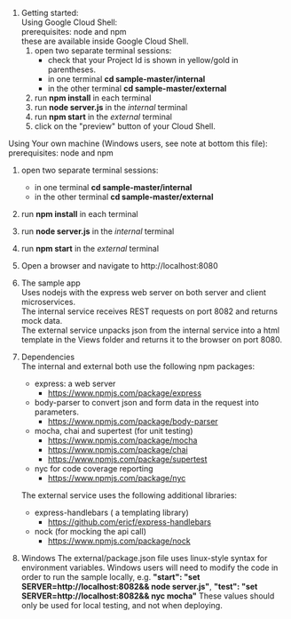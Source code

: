 1. Getting started:  
Using Google Cloud Shell:  
prerequisites: node and npm  
    these are available inside Google Cloud Shell.  
   1. open two separate terminal sessions:  
      * check that your Project Id is shown in yellow/gold in parentheses.
      * in one terminal **cd sample-master/internal**  
      * in the other terminal **cd sample-master/external**  
   1. run **npm install** in each terminal
   1. run **node server.js** in the *internal* terminal
   1. run **npm start** in the *external* terminal
   1. click on the "preview" button of your Cloud Shell.

Using Your own machine (Windows users, see note at bottom this file):  
prerequisites: node and npm  
   1. open two separate terminal sessions:  
      * in one terminal **cd sample-master/internal**  
      * in the other terminal **cd sample-master/external**  
   1. run **npm install** in each terminal
   1. run **node server.js** in the *internal* terminal
   1. run **npm start** in the *external* terminal
   1. Open a browser and navigate to http://localhost:8080


1. The sample app  
Uses nodejs with the express web server on both server and client microservices.  
The internal service receives REST requests on port 8082 and returns mock data.  
The external service unpacks json from the internal service into a html template in the Views folder
and returns it to the browser on port 8080.

1. Dependencies  
The internal and external both use the following npm packages:

   * express: a web server  
     * https://www.npmjs.com/package/express  
   * body-parser to convert json and form data in the request into parameters.  
     * https://www.npmjs.com/package/body-parser  
   * mocha, chai and supertest (for unit testing)  
     * https://www.npmjs.com/package/mocha  
     * https://www.npmjs.com/package/chai  
     * https://www.npmjs.com/package/supertest  
   * nyc for code coverage reporting  
     *  https://www.npmjs.com/package/nyc  
     
   The external service uses the following additional libraries:

   * express-handlebars ( a templating library)  
     * https://github.com/ericf/express-handlebars  
   * nock (for mocking the api call)  
     * https://www.npmjs.com/package/nock

1. Windows 
The external/package.json file uses linux-style syntax for environment variables.
Windows users will need to modify the code in order to run the sample locally, e.g.
    **"start": "set SERVER=http://localhost:8082&& node server.js"**,
    **"test": "set SERVER=http://localhost:8082&& nyc mocha"**
These values should only be used for local testing, and not when deploying.